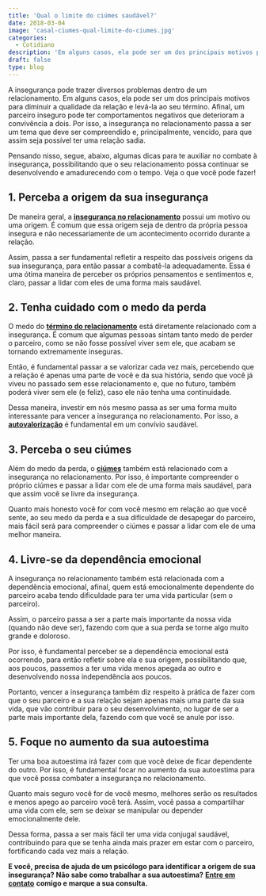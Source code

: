 ```yaml
---
title: 'Qual o limite do ciúmes saudável?'
date: 2018-03-04
image: 'casal-ciumes-qual-limite-do-ciumes.jpg'
categories:
  - Cotidiano
description: 'Em alguns casos, ela pode ser um dos principais motivos para diminuir a qualidade da relação e levá-la ao seu término.'
draft: false
type: blog
---
```


A insegurança pode trazer diversos problemas dentro de um relacionamento. Em alguns casos, ela pode ser um dos principais motivos para diminuir a qualidade da relação e levá-la ao seu término. Afinal, um parceiro inseguro pode ter comportamentos negativos que deterioram a convivência a dois.
Por isso, a insegurança no relacionamento passa a ser um tema que deve ser compreendido e, principalmente, vencido, para que assim seja possível ter uma relação sadia.

Pensando nisso, segue, abaixo, algumas dicas para te auxiliar no combate à insegurança, possibilitando que o seu relacionamento possa continuar se desenvolvendo e amadurecendo com o tempo. Veja o que você pode fazer!

## **1. Perceba a origem da sua insegurança**

De maneira geral, a [**insegurança no relacionamento**](/terapia-de-casal/) possui um motivo ou uma origem. É comum que essa origem seja de dentro da própria pessoa insegura e não necessariamente de um acontecimento ocorrido durante a relação.

Assim, passa a ser fundamental refletir a respeito das possíveis origens da sua insegurança, para então passar a combatê-la adequadamente. Essa é uma ótima maneira de perceber os próprios pensamentos e sentimentos e, claro, passar a lidar com eles de uma forma mais saudável.

## **2. Tenha cuidado com o medo da perda**

O medo do **[término do relacionamento](/termino-de-relacionamentos-podem-ser-traumaticos/)** está diretamente relacionado com a insegurança. É comum que algumas pessoas sintam tanto medo de perder o parceiro, como se não fosse possível viver sem ele, que acabam se tornando extremamente inseguras.

Então, é fundamental passar a se valorizar cada vez mais, percebendo que a relação é apenas uma parte de você e da sua história, sendo que você já viveu no passado sem esse relacionamento e, que no futuro, também poderá viver sem ele (e feliz), caso ele não tenha uma continuidade.

Dessa maneira, investir em nós mesmo passa as ser uma forma muito interessante para vencer a insegurança no relacionamento. Por isso, a **[autovalorização](https://www.somostodosum.com.br/clube/artigos/autoajuda/a-importancia-da-auto-valorizacao-51791.html)** é fundamental em um convívio saudável.

## **3. Perceba o seu ciúmes**

Além do medo da perda, o **[ciúmes](/ciumes-sofrimento-de-muitos-e-amor-de-poucos/)** também está relacionado com a insegurança no relacionamento. Por isso, é importante compreender o próprio ciúmes e passar a lidar com ele de uma forma mais saudável, para que assim você se livre da insegurança.

Quanto mais honesto você for com você mesmo em relação ao que você sente, ao seu medo da perda e a sua dificuldade de desapegar do parceiro, mais fácil será para compreender o ciúmes e passar a lidar com ele de uma melhor maneira.

## **4. Livre-se da dependência emocional**

A insegurança no relacionamento também está relacionada com a dependência emocional, afinal, quem está emocionalmente dependente do parceiro acaba tendo dificuldade para ter uma vida particular (sem o parceiro).

Assim, o parceiro passa a ser a parte mais importante da nossa vida (quando não deve ser), fazendo com que a sua perda se torne algo muito grande e doloroso.

Por isso, é fundamental perceber se a dependência emocional está ocorrendo, para então refletir sobre ela e sua origem, possibilitando que, aos poucos, passemos a ter uma vida menos apegada ao outro e desenvolvendo nossa independência aos poucos.

Portanto, vencer a insegurança também diz respeito à prática de fazer com que o seu parceiro e a sua relação sejam apenas mais uma parte da sua vida, que vão contribuir para o seu desenvolvimento, no lugar de ser a parte mais importante dela, fazendo com que você se anule por isso.

## **5. Foque no aumento da sua autoestima**

Ter uma boa autoestima irá fazer com que você deixe de ficar dependente do outro. Por isso, é fundamental focar no aumento da sua autoestima para que você possa combater a insegurança no relacionamento.

Quanto mais seguro você for de você mesmo, melhores serão os resultados e menos apego ao parceiro você terá. Assim, você passa a compartilhar uma vida com ele, sem se deixar se manipular ou depender emocionalmente dele.

Dessa forma, passa a ser mais fácil ter uma vida conjugal saudável, contribuindo para que se tenha ainda mais prazer em estar com o parceiro, fortificando cada vez mais a relação.

**E você, precisa de ajuda de um psicólogo para identificar a origem de sua insegurança? Não sabe como trabalhar a sua autoestima?** [**Entre em contato**](/contato/) **comigo e marque a sua consulta.**

